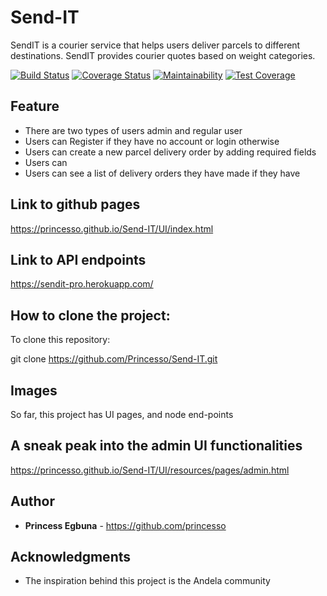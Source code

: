 # Send-IT
SendIT is a courier service that helps users deliver parcels to different destinations. SendIT provides courier quotes based on weight categories.

[![Build Status](https://travis-ci.org/Princesso/Send-IT.png?branch=develop)](https://travis-ci.org/Princesso/Send-IT)
[![Coverage Status](https://coveralls.io/repos/github/Princesso/Send-IT/badge.svg?branch=develop)](https://coveralls.io/github/Princesso/Send-IT?branch=develop)
[![Maintainability](https://api.codeclimate.com/v1/badges/a99a88d28ad37a79dbf6/maintainability)](https://codeclimate.com/github/Princesso/Send-IT/maintainability)
[![Test Coverage](https://api.codeclimate.com/v1/badges/a99a88d28ad37a79dbf6/test_coverage)](https://codeclimate.com/github/Princesso/Send-IT/test_coverage)

## Feature
* There are two types of users admin and regular user
* Users can Register if they have no account or login otherwise
* Users can create a new parcel delivery order by adding required fields
* Users can 
* Users can see a list of delivery orders they have made if they have

## Link to github pages

https://princesso.github.io/Send-IT/UI/index.html

## Link to API endpoints

https://sendit-pro.herokuapp.com/

## How to clone the project:

To clone this repository: 

git clone https://github.com/Princesso/Send-IT.git

## Images

So far, this project has UI pages, and node end-points

## A sneak peak into the admin UI functionalities

https://princesso.github.io/Send-IT/UI/resources/pages/admin.html


## Author

* **Princess Egbuna** - https://github.com/princesso

## Acknowledgments

* The inspiration behind this project is the Andela community
